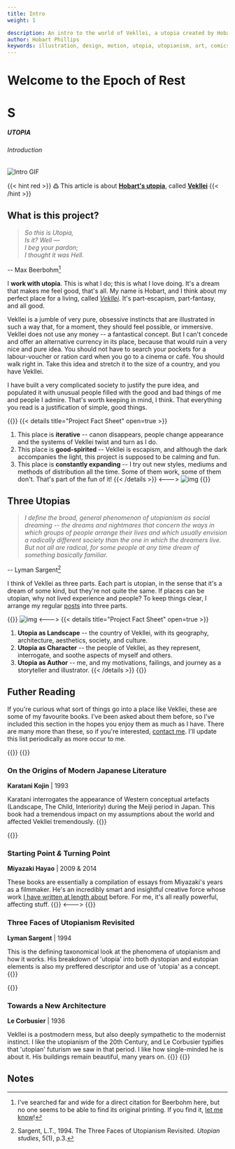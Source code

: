 ```yaml
---
title: Intro
weight: 1

description: An intro to the world of Vekllei, a utopia created by Hobart Phillips.
author: Hobart Phillips
keywords: illustration, design, motion, utopia, utopianism, art, comics, comic, hobart, phillips, vekllei, millmint
---
```


<style>
.markdown a {
color: var(--color-red);
}
.markdown a.anchor {
color: var(--color-red);
}
aside nav ul a {
color: var(--color-red);
}
#headerbox .emoji {
color: var(--color-red);
}

.markdown img[alt=smallimg]{
  display: block;
  margin-left: auto;
  margin-right: auto;
  width: 50%;
}

/* coins */
.row {
    display: flex;
    margin-left: auto;
    margin-right: auto;
  }
  
.column {
  flex: 33.33%;
  padding: 5px;
}
@media (max-width: 1250px) {
    .row {
    display: none;
    }
  }
</style>

<div id="headerbox">
  <h1 class="title">Welcome to the Epoch of Rest</i></h1>
  <h1 class="emoji" id="whirlybat">S</h1>
</div>

<h5 span class="tag red"> UTOPIA </h5>
<h6 span class="sitetag">Introduction</h6>

![Intro GIF](/images/intro.gif)

{{< hint red >}}
߷ This article is about [**Hobart's utopia**](/utopia/intro/#three-utopias), called [**Vekllei**](/utopia/vekllei)
{{< /hint >}}

## What is this project?

<blockquote><i>So this is Utopia,<br />
Is it? Well — <br />
I beg your pardon;<br />
I thought it was Hell.</i></blockquote>

-- Max Beerbohm[^1]

<span class="fc">I</span>
**work with utopia**. This is what I do; this is what I love doing. It's a dream that makes me feel good, that's all. My name is Hobart, and I think about my perfect place for a living, called [*Vekllei*](/utopia/vekllei/). It's part-escapism, part-fantasy, and all good.

Vekllei is a jumble of very pure, obsessive instincts that are illustrated in such a way that, for a moment, they should feel possible, or immersive. Vekllei does not use any money -- a fantastical concept. But I can't concede and offer an alternative currency in its place, because that would ruin a very nice and pure idea. You should not have to search your pockets for a labour-voucher or ration card when you go to a cinema or café. You should walk right in. Take this idea and stretch it to the size of a country, and you have Vekllei.

I have built a very complicated society to justify the pure idea, and populated it with unusual people filled with the good and bad things of me and people I admire. That's worth keeping in mind, I think. That everything you read is a justification of simple, good things.

{{<columns>}}
{{< details title="Project Fact Sheet" open=true >}}
1. This place is **iterative** -- canon disappears, people change appearance and the systems of Vekllei twist and turn as I do.
2. This place is **good-spirited** -- Vekllei is escapism, and although the dark accompanies the light, this project is supposed to be calming and fun.
3. This place is **constantly expanding** -- I try out new styles, mediums and methods of distribution all the time. Some of them work, some of them don't. That's part of the fun of it!
{{< /details >}}
<--->
![img](/images/women.jpg)
{{</columns>}}

## Three Utopias

> *I define the broad, general phenomenon of utopianism as social dreaming -- the dreams and nightmares that concern the ways in which groups of people arrange their lives and which usually envision a radically different society than the one in which the dreamers live. But not all are radical, for some people at any time dream of something basically familiar.*

-- Lyman Sargent[^2]

I think of Vekllei as three parts. Each part is utopian, in the sense that it's a dream of some kind, but they're not quite the same. If places can be utopian, why not lived experience and people? To keep things clear, I arrange my regular [posts](/posts/) into three parts.

{{<columns>}}
![img](/images/pond.jpg)
<--->
{{< details title="Project Fact Sheet" open=true >}}
1. **Utopia as Landscape** -- the country of Vekllei, with its geography, architecture, aesthetics, society, and culture.
2. **Utopia as Character** -- the people of Vekllei, as they represent, interrogate, and soothe aspects of myself and others.
3. **Utopia as Author** -- me, and my motivations, failings, and journey as a storyteller and illustrator.
{{< /details >}}
{{</columns>}}

## Futher Reading

<div class="row">
<div class="column">
<img src="/images/mastheads/flags/aismious.png" alt="flag" style="width:100%">
</div>
<div class="column">
<img src="/images/mastheads/flags/azores.png" alt="flag" style="width:100%">
</div>
<div class="column">
<img src="/images/mastheads/flags/demon.png" alt="flag" style="width:100%">
</div>
<div class="column">
<img src="/images/mastheads/flags/kala.png" alt="flag" style="width:100%">
</div>
<div class="column">
<img src="/images/mastheads/flags/kalina.png" alt="flag" style="width:100%">
</div>
<div class="column">
<img src="/images/mastheads/flags/mira.png" alt="flag" style="width:100%">
</div>
<div class="column">
<img src="/images/mastheads/flags/vekllei-international.png" alt="flag" style="width:100%">
</div>
</div>

If you're curious what sort of things go into a place like Vekllei, these are some of my favourite books. I've been asked about them before, so I've included this section in the hopes you enjoy them as much as I have. There are many more than these, so if you're interested, [contact me](/newsdesk/about). I'll update this list periodically as more occur to me.

{{<columns>}}
{{<hint panel>}}
### On the Origins of Modern Japanese Literature
**Karatani Kojin** | 1993

Karatani interrogates the appearance of Western conceptual artefacts (Landscape, The Child, Interiority) during the Meiji period in Japan. This book had a tremendous impact on my assumptions about the world and affected Vekllei tremendously.
{{</hint>}}

{{<hint panel>}}
### Starting Point *&* Turning Point
**Miyazaki Hayao** | 2009 & 2014

These books are essentially a compilation of essays from Miyazaki's years as a filmmaker. He's an incredibly smart and insightful creative force whose work [I have written at length about](/newsdesk/essays/ghibli) before. For me, it's all really powerful, affecting stuff.
{{</hint>}}
<--->
{{<hint panel>}}
### Three Faces of Utopianism Revisited
**Lyman Sargent** | 1994

This is the defining taxonomical look at the phenomena of utopianism and how it works. His breakdown of 'utopia' into both dystopian and eutopian elements is also my preffered descriptor and use of 'utopia' as a concept.
{{</hint>}}

{{<hint panel>}}
### Towards a New Architecture
**Le Corbusier** | 1936

Vekllei is a postmodern mess, but also deeply sympathetic to the modernist instinct. I like the utopianism of the 20th Century, and Le Corbusier typifies that 'utopian' futurism we saw in that period. I like how single-minded he is about it. His buildings remain beautiful, many years on.
{{</hint>}}
{{</columns>}}

## Notes

[^1]: I've searched far and wide for a direct citation for Beerbohm here, but no one seems to be able to find its original printing. If you find it, [let me know](/newsdesk/about)!
[^2]: Sargent, L.T., 1994. The Three Faces of Utopianism Revisited. *Utopian studies*, 5(1), p.3.
